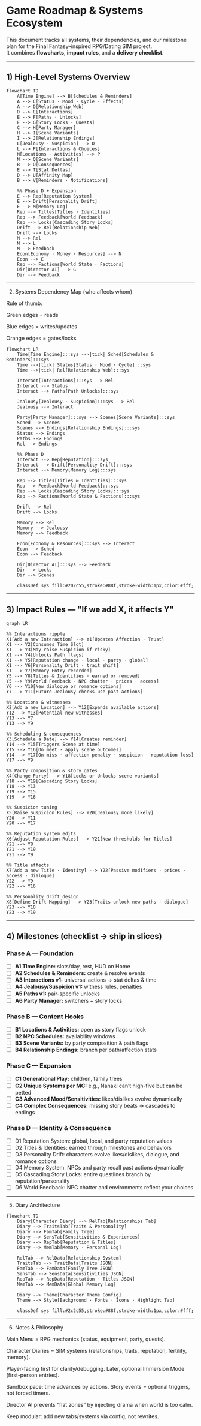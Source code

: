 # Game Roadmap & Systems Ecosystem

This document tracks all systems, their dependencies, and our milestone plan for the Final Fantasy–inspired RPG/Dating SIM project.  
It combines **flowcharts**, **impact rules**, and a **delivery checklist**.

---

## 1) High-Level Systems Overview
```mermaid
flowchart TD
    A[Time Engine] --> B[Schedules & Reminders]
    A --> C[Status · Mood · Cycle · Effects]
    A --> D[Relationship Web]
    D --> E[Interactions]
    E --> F[Paths · Unlocks]
    F --> G[Story Locks · Quests]
    C --> H[Party Manager]
    H --> I[Scene Variants]
    I --> J[Relationship Endings]
    L[Jealousy · Suspicion] --> D
    L --> P[Interactions & Choices]
    N[Locations · Activities] --> P
    N --> Q[Scene Variants]
    B --> O[Consequences]
    E --> T[Stat Deltas]
    D --> U[Affinity Map]
    B --> V[Reminders · Notifications]

    %% Phase D + Expansion
    E --> Rep[Reputation System]
    E --> Drift[Personality Drift]
    E --> M[Memory Log]
    Rep --> Titles[Titles · Identities]
    Rep --> Feedback[World Feedback]
    Rep --> Locks[Cascading Story Locks]
    Drift --> Rel[Relationship Web]
    Drift --> Locks
    M --> Rel
    M --> L
    M --> Feedback
    Econ[Economy · Money · Resources] --> N
    Econ --> E
    Rep --> Factions[World State · Factions]
    Dir[Director AI] --> G
    Dir --> Feedback
```

---

2) Systems Dependency Map (who affects whom)

Rule of thumb:

Green edges = reads

Blue edges = writes/updates

Orange edges = gates/locks

```mermaid
flowchart LR
    Time[Time Engine]:::sys -->|tick| Sched[Schedules & Reminders]:::sys
    Time -->|tick| Status[Status · Mood · Cycle]:::sys
    Time -->|tick| Rel[Relationship Web]:::sys

    Interact[Interactions]:::sys --> Rel
    Interact --> Status
    Interact --> Paths[Path Unlocks]:::sys

    Jealousy[Jealousy · Suspicion]:::sys --> Rel
    Jealousy --> Interact

    Party[Party Manager]:::sys --> Scenes[Scene Variants]:::sys
    Sched --> Scenes
    Scenes --> Endings[Relationship Endings]:::sys
    Status --> Endings
    Paths --> Endings
    Rel --> Endings

    %% Phase D
    Interact --> Rep[Reputation]:::sys
    Interact --> Drift[Personality Drift]:::sys
    Interact --> Memory[Memory Log]:::sys

    Rep --> Titles[Titles & Identities]:::sys
    Rep --> Feedback[World Feedback]:::sys
    Rep --> Locks[Cascading Story Locks]:::sys
    Rep --> Factions[World State & Factions]:::sys

    Drift --> Rel
    Drift --> Locks

    Memory --> Rel
    Memory --> Jealousy
    Memory --> Feedback

    Econ[Economy & Resources]:::sys --> Interact
    Econ --> Sched
    Econ --> Feedback

    Dir[Director AI]:::sys --> Feedback
    Dir --> Locks
    Dir --> Scenes

    classDef sys fill:#202c55,stroke:#88f,stroke-width:1px,color:#fff;
```

---

## 3) Impact Rules — "If we add X, it affects Y"

```mermaid
graph LR

%% Interactions ripple
X1[Add a new Interaction] --> Y1[Updates Affection · Trust]
X1 --> Y2[Consumes Time Slot]
X1 --> Y3[May raise Suspicion if risky]
X1 --> Y4[Unlocks Path flags]
X1 --> Y5[Reputation change · local · party · global]
X1 --> Y6[Personality Drift · trait shift]
X1 --> Y7[Memory Entry recorded]
Y5 --> Y8[Titles & Identities · earned or removed]
Y5 --> Y9[World Feedback · NPC chatter · prices · access]
Y6 --> Y10[New dialogue or romance options]
Y7 --> Y11[Future Jealousy checks use past actions]

%% Locations & witnesses
X2[Add a new Location] --> Y12[Expands available actions]
Y12 --> Y13[Potential new witnesses]
Y13 --> Y7
Y13 --> Y9

%% Scheduling & consequences
X3[Schedule a Date] --> Y14[Creates reminder]
Y14 --> Y15[Triggers Scene at time]
Y15 --> Y16[On meet · apply scene outcomes]
Y14 --> Y17[On miss · affection penalty · suspicion · reputation loss]
Y17 --> Y9

%% Party composition & story gates
X4[Change Party] --> Y18[Locks or Unlocks scene variants]
Y18 --> Y19[Cascading Story Locks]
Y18 --> Y13
Y19 --> Y15
Y19 --> Y16

%% Suspicion tuning
X5[Raise Suspicion Rules] --> Y20[Jealousy more likely]
Y20 --> Y11
Y20 --> Y17

%% Reputation system edits
X6[Adjust Reputation Rules] --> Y21[New thresholds for Titles]
Y21 --> Y8
Y21 --> Y19
Y21 --> Y9

%% Title effects
X7[Add a new Title · Identity] --> Y22[Passive modifiers · prices · access · dialogue]
Y22 --> Y9
Y22 --> Y16

%% Personality drift design
X8[Define Drift Mapping] --> Y23[Traits unlock new paths · dialogue]
Y23 --> Y10
Y23 --> Y19
```

---

## 4) Milestones (checklist → ship in slices)

### Phase A — Foundation
- [ ] **A1 Time Engine:** slots/day, rest, HUD on Home
- [ ] **A2 Schedules & Reminders:** create & resolve events
- [ ] **A3 Interactions v1:** universal actions → stat deltas & time
- [ ] **A4 Jealousy/Suspicion v1:** witness rules, penalties
- [ ] **A5 Paths v1:** pair-specific unlocks
- [ ] **A6 Party Manager:** switchers + story locks

### Phase B — Content Hooks
- [ ] **B1 Locations & Activities:** open as story flags unlock
- [ ] **B2 NPC Schedules:** availability windows
- [ ] **B3 Scene Variants:** by party composition & path flags
- [ ] **B4 Relationship Endings:** branch per path/affection stats

### Phase C — Expansion
- [ ] **C1 Generational Play:** children, family trees
- [ ] **C2 Unique Systems per MC:** e.g., Nanaki can’t high-five but can be petted
- [ ] **C3 Advanced Mood/Sensitivities:** likes/dislikes evolve dynamically
- [ ] **C4 Complex Consequences:** missing story beats → cascades to endings

### Phase D — Identity & Consequence
- [ ] D1 Reputation System: global, local, and party reputation values
- [ ] D2 Titles & Identities: earned through milestones and behaviors
- [ ] D3 Personality Drift: characters evolve likes/dislikes, dialogue, and romance options
- [ ] D4 Memory System: NPCs and party recall past actions dynamically
- [ ] D5 Cascading Story Locks: entire questlines branch by reputation/personality
- [ ] D6 World Feedback: NPC chatter and environments reflect your choices

---

5) Diary Architecture
 
```mermaid
flowchart TD
    Diary[Character Diary] --> RelTab[Relationships Tab]
    Diary --> TraitsTab[Traits & Personality]
    Diary --> FamTab[Family Tree]
    Diary --> SensTab[Sensitivities & Experiences]
    Diary --> RepTab[Reputation & Titles]
    Diary --> MemTab[Memory · Personal Log]

    RelTab --> RelData[Relationship System]
    TraitsTab --> TraitData[Traits JSON]
    FamTab --> FamData[Family Tree JSON]
    SensTab --> SensData[Sensitivities JSON]
    RepTab --> RepData[Reputation · Titles JSON]
    MemTab --> MemData[Global Memory Log]

    Diary --> Theme[Character Theme Config]
    Theme --> Style[Background · Fonts · Icons · Highlight Tab]

    classDef sys fill:#2c2c55,stroke:#88f,stroke-width:1px,color:#fff;
```
---

6) Notes & Philosophy

Main Menu = RPG mechanics (status, equipment, party, quests).

Character Diaries = SIM systems (relationships, traits, reputation, fertility, memory).

Player-facing first for clarity/debugging. Later, optional Immersion Mode (first-person entries).

Sandbox pace: time advances by actions. Story events = optional triggers, not forced timers.

Director AI prevents “flat zones” by injecting drama when world is too calm.

Keep modular: add new tabs/systems via config, not rewrites.